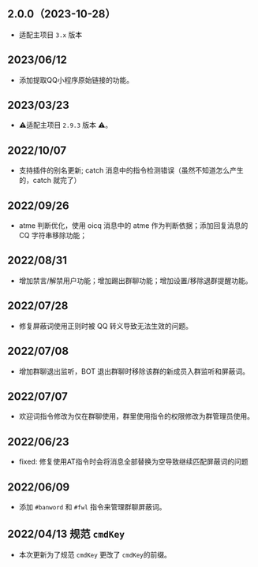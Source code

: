 ## 2.0.0（2023-10-28）

- 适配主项目 `3.x` 版本

## 2023/06/12

- 添加提取QQ小程序原始链接的功能。

## 2023/03/23

- ⚠️适配主项目 `2.9.3` 版本 ⚠️。

## 2022/10/07

- 支持插件的别名更新; catch 消息中的指令检测错误（虽然不知道怎么产生的，catch 就完了）

## 2022/09/26

- atme 判断优化，使用 oicq 消息中的 atme 作为判断依据；添加回复消息的 CQ 字符串移除功能；

## 2022/08/31

- 增加禁言/解禁用户功能；增加踢出群聊功能；增加设置/移除退群提醒功能。

## 2022/07/28

- 修复屏蔽词使用正则时被 QQ 转义导致无法生效的问题。

## 2022/07/08

- 增加群聊退出监听，BOT 退出群聊时移除该群的新成员入群监听和屏蔽词。

## 2022/07/07

- 欢迎词指令修改为仅在群聊使用，群里使用指令的权限修改为群管理员使用。

## 2022/06/23

- fixed: 修复使用AT指令时会将消息全部替换为空导致继续匹配屏蔽词的问题

## 2022/06/09

- 添加 `#banword` 和 `#fwl` 指令来管理群聊屏蔽词。

## 2022/04/13 规范 `cmdKey`

- 本次更新为了规范 `cmdKey` 更改了 `cmdKey`的前缀。